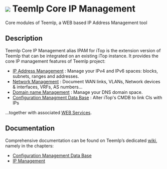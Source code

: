# <img src="https://wiki.teemip.net/lib/exe/fetch.php?media=extensions:icone-teemip-48px.png"> TeemIp Core IP Management
Core modules of TeemIp, a WEB based IP Address Management tool


## Description

TeemIp Core IP Management alias IPAM for iTop is the extension version of TeemIp that can be integrated on an existing iTop instance. It provides the core IP management features of TeemIp project:

- [IP Address Management][1] : Manage your IPv4 and IPv6 spaces: blocks, subnets, ranges and addresses.
- [Network Management][2] : Document WAN links, VLANs, Network devices & interfaces, VRFs, AS numbers…
- [Domain name Management][3] : Manage your DNS domain space.
- [Configuration Managment Data Base][4] : Alter iTop's CMDB to link CIs with IPs

...together with associated [WEB Services][5].


## Documentation

Comprehensive documentation can be found on TeemIp’s dedicated [wiki][6], namely in the chapters:

- [Configuration Management Data Base][4]
- [IP Management][7]

[1]: https://wiki.teemip.net/doku.php?id=2_x:datamodel:teemip-ip-mgmt
[2]: https://wiki.teemip.net/doku.php?id=2_x:datamodel:teemip-network-mgmt
[3]: https://wiki.teemip.net/doku.php?id=2_x:datamodel:teemip-network-mgmt#domain
[4]: https://wiki.teemip.net/doku.php?id=2_x:datamodel:teemip_cmdb
[5]: https://wiki.teemip.net/doku.php?id=2_x:integrate:rest_json
[7]: https://wiki.teemip.net
[6]: https://wiki.teemip.net/doku.php?id=2_x:datamodel:teemip-ip-mgmt
